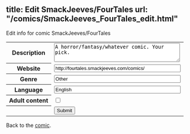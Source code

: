 title: Edit SmackJeeves/FourTales
url: "/comics/SmackJeeves_FourTales_edit.html"
---
Edit info for comic SmackJeeves/FourTales

<form name="comic" action="http://gaepostmail.appspot.com/comic/" method="post">
<table class="comicinfo">
<tr>
<th>Description</th><td><textarea name="description" cols="40" rows="3">A horror/fantasy/whatever comic. Your pick.</textarea></td>
</tr>
<tr>
<th>Website</th><td><input type="text" name="url" value="http://fourtales.smackjeeves.com/comics/" size="40"/></td>
</tr>
<tr>
<th>Genre</th><td><input type="text" name="genre" value="Other" size="40"/></td>
</tr>
<tr>
<th>Language</th><td><input type="text" name="language" value="English" size="40"/></td>
</tr>
<tr>
<th>Adult content</th><td><input type="checkbox" name="adult" value="adult" /></td>
</tr>
<tr>
<th></th><td>
<input type="hidden" name="comic" value="SmackJeeves_FourTales" />
<input type="submit" name="submit" value="Submit" />
</td>
</tr>
</table>
</form>

Back to the [comic](SmackJeeves_FourTales.html).
